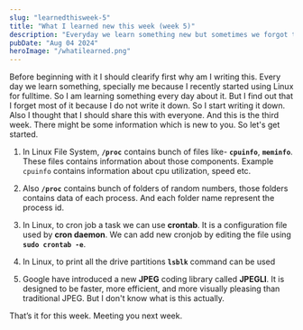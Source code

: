 ```yaml
---
slug: "learnedthisweek-5"
title: "What I learned new this week (week 5)"
description: "Everyday we learn something new but sometimes we forgot that because did not note that down. Specially I do, so I started to write down a small brief about everything I learned. And decided to share that with everyone on weekly basis so that others might learn something new."
pubDate: "Aug 04 2024"
heroImage: "/whatilearned.png"
---
```




Before beginning with it I should clearify first why am I writing this.
Every day we learn something, specially me because I recently started using Linux for fulltime. So I am learning something every day about it. But I find out that I forget most of it because I do not write it down.
So I start writing it down. Also I thought that I should share this with everyone. And this is the third week.
There might be some information which is new to you. So let's get started.


1. In Linux File System, **`/proc`** contains bunch of files like- **`cpuinfo`**, **`meminfo`**.
These files contains information about those components. Example `cpuinfo` contains information about cpu utilization, speed etc.

2. Also **`/proc`** contains bunch of folders of random numbers, those folders contains data of each process.
And each folder name represent the process id.

3. In Linux, to cron job a task we can use **crontab**.
It is a configuration file used by **cron daemon**. 
We can add new cronjob by editing the file using **`sudo crontab -e`**.

4. In Linux, to print all the drive partitions **`lsblk`** command can be used

5. Google have introduced a new **JPEG** coding library called **JPEGLI**. 
It is designed to be faster, more efficient, and more visually pleasing than traditional JPEG. 
But I don't know what is this actually. 

That’s it for this week. Meeting you next week.

